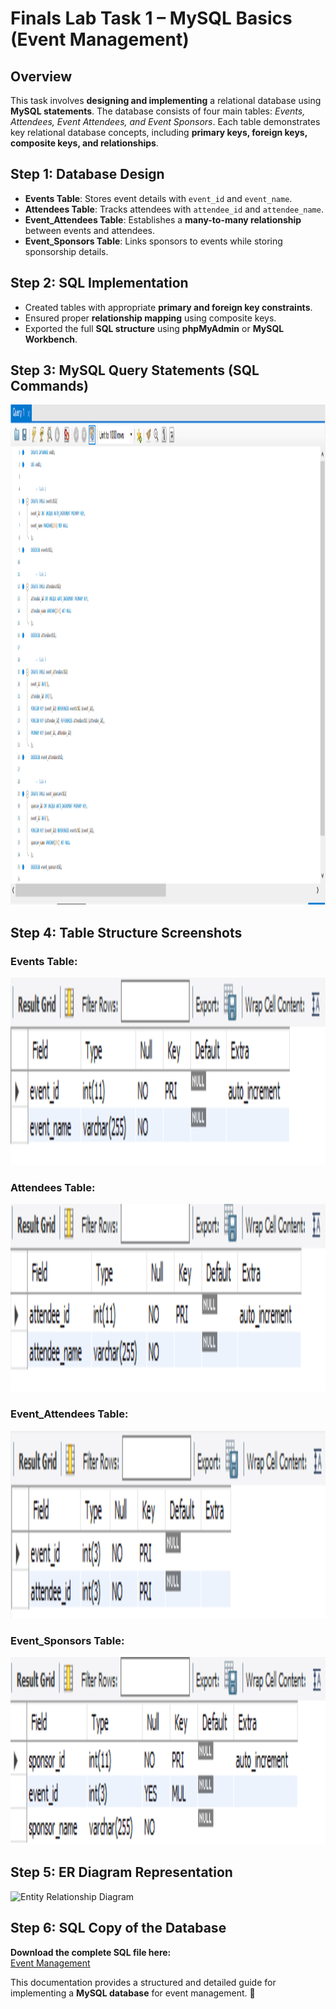 # Finals Lab Task 1 – MySQL Basics (Event Management)

## Overview
This task involves **designing and implementing** a relational database using **MySQL statements**. The database consists of four main tables: *Events, Attendees, Event Attendees, and Event Sponsors*. Each table demonstrates key relational database concepts, including **primary keys, foreign keys, composite keys, and relationships**.

## Step 1: Database Design
- **Events Table**: Stores event details with `event_id` and `event_name`.
- **Attendees Table**: Tracks attendees with `attendee_id` and `attendee_name`.
- **Event_Attendees Table**: Establishes a **many-to-many relationship** between events and attendees.
- **Event_Sponsors Table**: Links sponsors to events while storing sponsorship details.

## Step 2: SQL Implementation
- Created tables with appropriate **primary and foreign key constraints**.
- Ensured proper **relationship mapping** using composite keys.
- Exported the full **SQL structure** using **phpMyAdmin** or **MySQL Workbench**.

## Step 3: MySQL Query Statements (SQL Commands)
<img src="images/query%20statements.PNG" alt="SQL Query Output" width="1000" height="800">

## Step 4: Table Structure Screenshots
### Events Table:
<img src="images/desceventstbl.PNG" alt="Events Table Preview" width="600" height="300">

### Attendees Table:
<img src="images/descattendeestbl.PNG" alt="Attendees Table Preview" width="600" height="300">

### Event_Attendees Table:
<img src="images/desceventattendeestbl.PNG" alt="Event Attendees Table Preview" width="600" height="300">

### Event_Sponsors Table:
<img src="images/desceventssponsorstbl.PNG" alt="Event Sponsors Table Preview" width="600" height="300">

## Step 5: ER Diagram Representation
<img src="images/ER_Diagram.png" alt="Entity Relationship Diagram" width="800" height="400">

## Step 6: SQL Copy of the Database
**Download the complete SQL file here:**  
[Event Management](https://github.com/bangshiki/EDM-Portfolio/blob/09a1318eff4aefbe153213bf757f113d13d1b18c/Final%20Task%201/files/Event_Management.sql)

This documentation provides a structured and detailed guide for implementing a **MySQL database** for event management. 🚀
